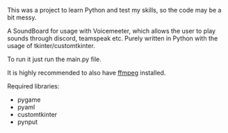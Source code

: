 This was a project to learn Python and test my skills, so the code may be a bit messy.

A SoundBoard for usage with Voicemeeter, which allows the user to play sounds through discord, teamspeak etc. Purely written in Python with the usage of tkinter/customtkinter.

To run it just run the main.py file.

It is highly recommended to also have [ffmpeg](https://ffmpeg.org/) installed.

Required libraries:
- pygame
- pyaml
- customtkinter
- pynput

